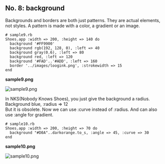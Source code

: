 No. 8: background
---------------

Backgrounds and borders are both just patterns. 
They are actual elements, not styles. 
A pattern is made with a color, a gradient or an image. 

	# sample9.rb
	Shoes.app :width => 200, :height => 140 do
	  background '#FF9900'
	  background rgb(192, 128, 0), :left => 40
	  background gray(0.6), :left => 80
	  background red, :left => 120
	  background '#FAD'..'#ADD', :left => 160
	  border '../images/loogink.png', :strokewidth => 15
	end

**sample9.png**

![sample9.png](http://www.rin-shun.com/rubylearning/shoes/shoes_tutorial_html/images/sample9.png) <!-- patch -->

In NKS(Nobody Knows Shoes), you just give the background a radius. <br>
Background blue, :radius => 12 <br>
But it is obsolete. Now we can use :curve instead of :radius. And can also use :angle for gradient. <br>

	# sample10.rb
	Shoes.app :width => 200, :height => 70 do
	  background "#D0A"..darkorange.to_s, :angle => 45, :curve => 30
	end

**sample10.png**

![sample10.png](http://www.rin-shun.com/rubylearning/shoes/shoes_tutorial_html/images/sample10.png) <!-- patch -->

